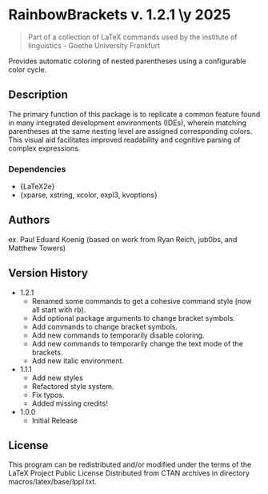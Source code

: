 # RainbowBrackets v. 1.2.1 \y 2025
> Part of a collection of LaTeX commands used by the institute of linguistics - Goethe University Frankfurt

Provides automatic coloring of nested parentheses using a configurable color cycle.

## Description

The primary function of this package is to replicate a common feature found in many integrated development environments (IDEs), wherein matching parentheses at the same nesting level are assigned corresponding colors. This visual aid facilitates improved readability and cognitive parsing of complex expressions.

### Dependencies

* {LaTeX2e}
* {xparse, xstring, xcolor, expl3, kvoptions}

## Authors

ex. Paul Eduard Koenig (based on work from Ryan Reich, jub0bs, and Matthew Towers)

## Version History

* 1.2.1
	* Renamed some commands to get a cohesive command style (now all start with rb).
	* Add optional package arguments to change bracket symbols.
	* Add commands to change bracket symbols.
	* Add new commands to temporarily disable coloring.
	* Add new commands to temporarily change the text mode of the brackets.
	* Add new italic environment.
* 1.1.1
    * Add new styles
    * Refactored style system.
    * Fix typos.
    * Added missing credits!
* 1.0.0
    * Initial Release

## License

This program can be redistributed and/or modified under the terms
of the LaTeX Project Public License Distributed from CTAN archives
in directory macros/latex/base/lppl.txt.
